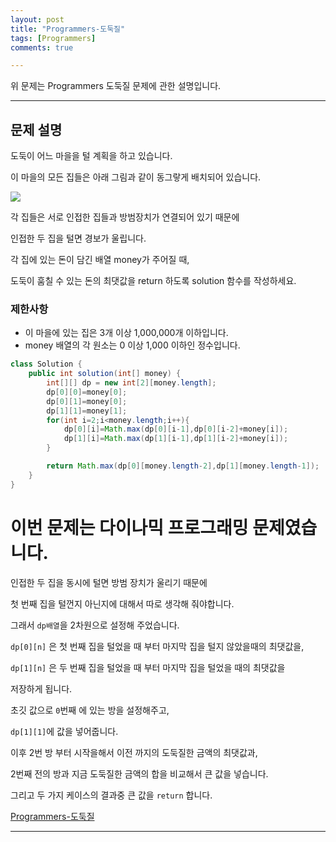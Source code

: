 ```yaml
---
layout: post
title: "Programmers-도둑질"
tags: [Programmers]
comments: true

---
```


위 문제는 Programmers 도둑질 문제에 관한 설명입니다.

---

## 문제 설명

도둑이 어느 마을을 털 계획을 하고 있습니다. 

이 마을의 모든 집들은 아래 그림과 같이 동그랗게 배치되어 있습니다.

<img src="https://grepp-programmers.s3.amazonaws.com/files/ybm/e7dd4f51c3/a228c73d-1cbe-4d59-bb5d-833fd18d3382.png">

각 집들은 서로 인접한 집들과 방범장치가 연결되어 있기 때문에 

인접한 두 집을 털면 경보가 울립니다.

각 집에 있는 돈이 담긴 배열 money가 주어질 때,

도둑이 훔칠 수 있는 돈의 최댓값을 return 하도록 solution 함수를 작성하세요.

### 제한사항

* 이 마을에 있는 집은 3개 이상 1,000,000개 이하입니다.
* money 배열의 각 원소는 0 이상 1,000 이하인 정수입니다.

```java
class Solution {
    public int solution(int[] money) {
        int[][] dp = new int[2][money.length];
        dp[0][0]=money[0];
        dp[0][1]=money[0];
        dp[1][1]=money[1];
        for(int i=2;i<money.length;i++){
            dp[0][i]=Math.max(dp[0][i-1],dp[0][i-2]+money[i]);
            dp[1][i]=Math.max(dp[1][i-1],dp[1][i-2]+money[i]);
        }

        return Math.max(dp[0][money.length-2],dp[1][money.length-1]);
    }
}
```

# 이번 문제는 다이나믹 프로그래밍 문제였습니다.

인접한 두 집을 동시에 털면 방범 장치가 울리기 때문에 

첫 번째 집을 털껀지 아닌지에 대해서 따로 생각해 줘야합니다.

그래서 `dp배열`을 2차원으로 설정해 주었습니다.

`dp[0][n]` 은 첫 번째 집을 털었을 때 부터 마지막 집을 털지 않았을때의 최댓값을,

`dp[1][n]` 은 두 번째 집을 털었을 때 부터 마지막 집을 털었을 때의 최댓값을

저장하게 됩니다.

초깃 값으로 `0`번째 에 있는 방을 설정해주고,

`dp[1][1]`에 값을 넣어줍니다.

이후 2번 방 부터 시작을해서 이전 까지의 도둑질한 금액의 최댓값과, 

2번째 전의 방과 지금 도둑질한 금액의 합을 비교해서 큰 값을 넣습니다.

그리고 두 가지 케이스의 결과중 큰 값을 `return` 합니다.

<a href= "https://programmers.co.kr/learn/courses/30/lessons/42897?language=java">Programmers-도둑질</a>

---
